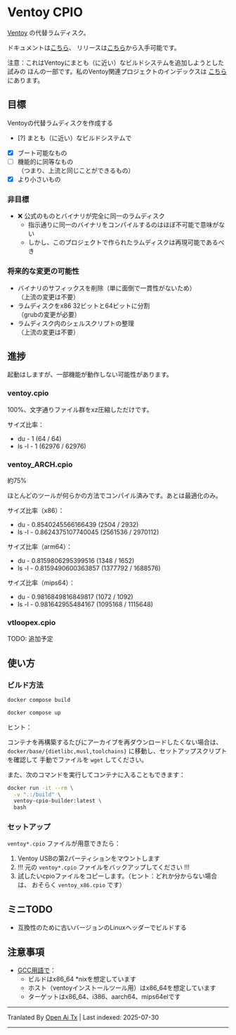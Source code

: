 # Ventoy CPIO

[Ventoy](https://github.com/ventoy/Ventoy) の代替ラムディスク。

ドキュメントは[こちら](https://github.com/fnr1r/ventoy-meta/tree/main/docs)、
リリースは[こちら](https://github.com/fnr1r/ventoy-cpio/releases)から入手可能です。

注意：これはVentoyにまとも（に近い）なビルドシステムを追加しようとした試みの
ほんの一部です。私のVentoy関連プロジェクトのインデックスは
[こちら](https://github.com/fnr1r/ventoy-meta)にあります。

## 目標

Ventoyの代替ラムディスクを作成する

- [?] まとも（に近い）なビルドシステムで
- [x] ブート可能なもの
- [ ] 機能的に同等なもの  
  （つまり、上流と同じことができるもの）
- [x] より小さいもの

### 非目標

- ❌ 公式のものとバイナリが完全に同一のラムディスク
  - 指示通りに同一のバイナリをコンパイルするのはほぼ不可能で意味がない
  - しかし、このプロジェクトで作られたラムディスクは再現可能であるべき

### 将来的な変更の可能性

- バイナリのサフィックスを削除（単に面倒で一貫性がないため）  
  （上流の変更は不要）
- ラムディスクをx86 32ビットと64ビットに分割  
  （grubの変更が必要）
- ラムディスク内のシェルスクリプトの整理  
  （上流の変更は不要）

## 進捗

起動はしますが、一部機能が動作しない可能性があります。

### ventoy.cpio

100%、文字通りファイル群をxz圧縮しただけです。

サイズ比率：

- du - 1 (64 / 64)
- ls -l - 1 (62976 / 62976)

### ventoy_ARCH.cpio

約75%

ほとんどのツールが何らかの方法でコンパイル済みです。あとは最適化のみ。

サイズ比率（x86）：

- du - 0.8540245566166439 (2504 / 2932)
- ls -l - 0.8624375107740045 (2561536 / 2970112)

サイズ比率（arm64）：

- du - 0.8159806295399516 (1348 / 1652)
- ls -l - 0.8159490600363857 (1377792 / 1688576)

サイズ比率（mips64）：

- du - 0.9816849816849817 (1072 / 1092)
- ls -l - 0.981642955484167 (1095168 / 1115648)

### vtloopex.cpio

TODO: 追加予定

## 使い方

### ビルド方法



```sh
docker compose build
```

```sh
docker compose up
```

ヒント：

コンテナを再構築するたびにアーカイブを再ダウンロードしたくない場合は、
`docker/base/{dietlibc,musl,toolchains}` に移動し、セットアップスクリプトを確認して
手動でファイルを `wget` してください。

また、次のコマンドを実行してコンテナに入ることもできます：

```sh
docker run -it --rm \
  -v ".:/build" \
  ventoy-cpio-builder:latest \
  bash
```

### セットアップ

`ventoy*.cpio` ファイルが用意できたら：

1. Ventoy USBの第2パーティションをマウントします
1. !!! 元の `ventoy*.cpio` ファイルをバックアップしてください !!!
1. 試したいcpioファイルをコピーします。（ヒント：どれか分からない場合は、
  おそらく `ventoy_x86.cpio` です）

## ミニTODO

- 互換性のために古いバージョンのLinuxヘッダーでビルドする

## 注意事項

- [GCC用語で](https://gcc.gnu.org/onlinedocs/gccint/Configure-Terms.html)：
  - ビルドはx86_64 *nixを想定しています
  - ホスト（ventoyインストールツール用）はx86_64を想定しています
  - ターゲットはx86_64、i386、aarch64、mips64elです


---

Tranlated By [Open Ai Tx](https://github.com/OpenAiTx/OpenAiTx) | Last indexed: 2025-07-30

---